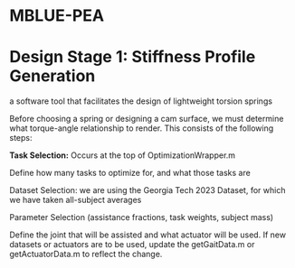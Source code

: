 # MBLUE-PEA

# Design Stage 1: Stiffness Profile Generation
a software tool that facilitates the design of lightweight torsion springs

Before choosing a spring or designing a cam surface, we must determine what torque-angle relationship to render. This consists of the following steps: 

**Task Selection:** Occurs at the top of OptimizationWrapper.m

  Define how many tasks to optimize for, and what those tasks are

  Dataset Selection: we are using the Georgia Tech 2023 Dataset, for which we have taken all-subject averages

  Parameter Selection (assistance fractions, task weights, subject mass)

  Define the joint that will be assisted and what actuator will be used. 
  If new datasets or actuators are to be used, update the getGaitData.m or getActuatorData.m to reflect the change. 
